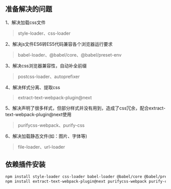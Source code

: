 ## 准备解决的问题
1、解决加载css文件 
>  style-loader、css-loader

2、解决js文件ES6转ES5代码兼容各个浏览器运行要求
>  babel-loader、@babel/core、@babel/preset-env

3、解决css浏览器兼容性，自动补全前缀
>  postcss-loader、autoprefixer

4、解决样式分离、提取css
>  extract-text-webpack-plugin@next

5、解决声明了很多样式，但部分样式并没有用到，造成了css冗余，配合extract-text-webpack-plugin@next使用
>  purifycss-webpack、purify-css

6、解决加载静态文件(如：图片、字体等)
>  file-loader、url-loader


## 依赖插件安装
```sh
npm install style-loader css-loader babel-loader @babel/core @babel/preset-env postcss-loader autoprefixer -D
npm install extract-text-webpack-plugin@next purifycss-webpack purify-css file-loader url-loader -D
```